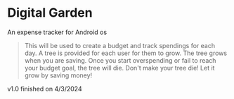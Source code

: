 # Digital Garden

An expense tracker for Android os
> This will be used to create a budget and track spendings for each day. A tree is provided for each user for them to grow. The tree grows when you are saving. Once you start overspending or fail to reach your budget goal, the tree will die. Don't make your tree die! Let it grow by saving money!

v1.0 finished on 4/3/2024
